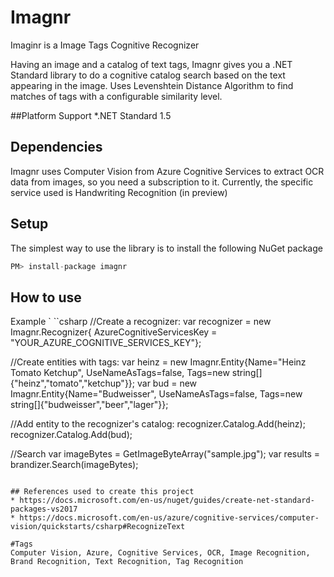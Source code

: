 # Imagnr
Imaginr is a Image Tags Cognitive Recognizer

Having an image and a catalog of text tags, Imagnr gives you a .NET Standard library to do a cognitive catalog search 
based on the text appearing in the image. Uses Levenshtein Distance Algorithm to find matches of tags with a configurable similarity level.

##Platform Support
*.NET Standard 1.5

## Dependencies
Imagnr uses Computer Vision from Azure Cognitive Services to extract OCR data from images, so you need a subscription to it.
Currently, the specific service used is Handwriting Recognition (in preview)

## Setup
The simplest way to use the library is to install the following NuGet package 
```csharp
PM> install-package imagnr 
 ```

## How to use
 Example
`
``csharp
//Create a recognizer:
var recognizer = new Imagnr.Recognizer{ AzureCognitiveServicesKey = "YOUR_AZURE_COGNITIVE_SERVICES_KEY"};

//Create entities with tags:
var heinz = new Imagnr.Entity{Name="Heinz Tomato Ketchup", UseNameAsTags=false, Tags=new string[]{"heinz","tomato","ketchup"}};
var bud = new Imagnr.Entity{Name="Budweisser", UseNameAsTags=false, Tags=new string[]{"budweisser","beer","lager"}};

//Add entity to the recognizer's catalog:
recognizer.Catalog.Add(heinz);
recognizer.Catalog.Add(bud);

//Search 
var imageBytes = GetImageByteArray("sample.jpg");
var results = brandizer.Search(imageBytes);
```

## References used to create this project
* https://docs.microsoft.com/en-us/nuget/guides/create-net-standard-packages-vs2017
* https://docs.microsoft.com/en-us/azure/cognitive-services/computer-vision/quickstarts/csharp#RecognizeText

#Tags
Computer Vision, Azure, Cognitive Services, OCR, Image Recognition, Brand Recognition, Text Recognition, Tag Recognition

